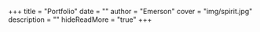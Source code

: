 +++
title = "Portfolio"
date = ""
author = "Emerson"
cover = "img/spirit.jpg"
description = ""
hideReadMore = "true"
+++





